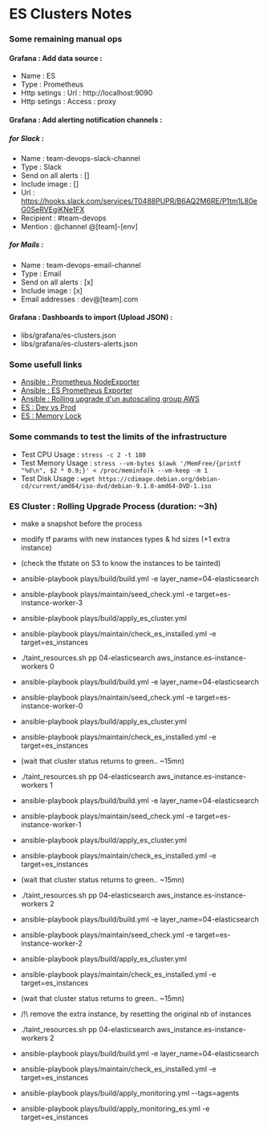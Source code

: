 # ES Clusters Notes


### Some remaining manual ops

#### Grafana : Add data source :
* Name : ES
* Type : Prometheus
* Http setings : Url : http://localhost:9090
* Http setings : Access : proxy

#### Grafana : Add alerting notification channels :

##### for Slack :
* Name : team-devops-slack-channel
* Type : Slack
* Send on all alerts : []
* Include image : []
* Url : https://hooks.slack.com/services/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
* Recipient : #team-devops
* Mention : @channel @[team]-[env]

##### for Mails :
* Name : team-devops-email-channel
* Type : Email
* Send on all alerts : [x]
* Include image : [x]
* Email addresses : dev@[team].com

#### Grafana : Dashboards to import (Upload JSON) :
* libs/grafana/es-clusters.json
* libs/grafana/es-clusters-alerts.json



### Some usefull links
* [Ansible : Prometheus NodeExporter](https://github.com/prometheus/node_exporter)
* [Ansible : ES Prometheus Exporter](https://github.com/vvanholl/elasticsearch-prometheus-exporter)
* [Ansible : Rolling upgrade d'un autoscaling group AWS](http://blog.wescale.fr/2016/08/31/ansibled-rolling-upgrade-dun-autoscaling-group-aws/)
* [ES : Dev vs Prod](https://www.elastic.co/guide/en/elasticsearch/reference/current/system-config.html#dev-vs-prod)
* [ES : Memory Lock](https://www.elastic.co/guide/en/elasticsearch/reference/current/setup-configuration-memory.html#mlockall)



### Some commands to test the limits of the infrastructure
* Test CPU Usage : `stress -c 2 -t 180`
* Test Memory Usage : `stress --vm-bytes $(awk '/MemFree/{printf "%d\n", $2 * 0.9;}' < /proc/meminfo)k --vm-keep -m 1`
* Test Disk Usage : `wget https://cdimage.debian.org/debian-cd/current/amd64/iso-dvd/debian-9.1.0-amd64-DVD-1.iso`



### ES Cluster : Rolling Upgrade Process (duration: ~3h)
* make a snapshot before the process
* modify tf params with new instances types & hd sizes (+1 extra instance)
* (check the tfstate on S3 to know the instances to be tainted)
* ansible-playbook plays/build/build.yml -e layer_name=04-elasticsearch
* ansible-playbook plays/maintain/seed_check.yml -e target=es-instance-worker-3
* ansible-playbook plays/build/apply_es_cluster.yml
* ansible-playbook plays/maintain/check_es_installed.yml -e target=es_instances

* ./taint_resources.sh pp 04-elasticsearch aws_instance.es-instance-workers 0
* ansible-playbook plays/build/build.yml -e layer_name=04-elasticsearch
* ansible-playbook plays/maintain/seed_check.yml -e target=es-instance-worker-0
* ansible-playbook plays/build/apply_es_cluster.yml
* ansible-playbook plays/maintain/check_es_installed.yml -e target=es_instances
* (wait that cluster status returns to green.. ~15mn)

* ./taint_resources.sh pp 04-elasticsearch aws_instance.es-instance-workers 1
* ansible-playbook plays/build/build.yml -e layer_name=04-elasticsearch
* ansible-playbook plays/maintain/seed_check.yml -e target=es-instance-worker-1
* ansible-playbook plays/build/apply_es_cluster.yml
* ansible-playbook plays/maintain/check_es_installed.yml -e target=es_instances
* (wait that cluster status returns to green.. ~15mn)

* ./taint_resources.sh pp 04-elasticsearch aws_instance.es-instance-workers 2
* ansible-playbook plays/build/build.yml -e layer_name=04-elasticsearch
* ansible-playbook plays/maintain/seed_check.yml -e target=es-instance-worker-2
* ansible-playbook plays/build/apply_es_cluster.yml
* ansible-playbook plays/maintain/check_es_installed.yml -e target=es_instances
* (wait that cluster status returns to green.. ~15mn)

* /!\ remove the extra instance, by resetting the original nb of instances
* ./taint_resources.sh pp 04-elasticsearch aws_instance.es-instance-workers 2
* ansible-playbook plays/build/build.yml -e layer_name=04-elasticsearch
* ansible-playbook plays/maintain/check_es_installed.yml -e target=es_instances

* ansible-playbook plays/build/apply_monitoring.yml --tags=agents
* ansible-playbook plays/build/apply_monitoring_es.yml -e target=es_instances
